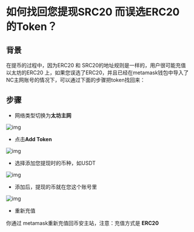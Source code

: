 # 如何找回您提现SRC20 而误选ERC20 的Token？

## 背景

在提币的过程中，因为ERC20 和 SRC20的地址规则是一样的，用户很可能充值 以太坊的ERC20 上，如果您误选了ERC20，并且已经在metamask钱包中导入了NC主网账号的情况下，可以通过下面的步骤把token找回来：
## 步骤
- 网络类型切换为**太坊主网**

![img](https://lh4.googleusercontent.com/1V1f9EDbT6WezQssjZXITdiCTbuYi0ZKjO_VkCiwccV7TmjEO_U2QpSGfZCQy_eTz6le_P1W7MmoG2-Qgkg6BlhZFIHwdDiLmmcQs_MkPwz5Y4C_BqWVn9RJQI7g5goNvQbXeZYW)

- 点击**Add Token**

![img](https://lh6.googleusercontent.com/dMoJ-aCZ5wTul-sTBRKu1jniDr9hsPl-kiJuQf9G8YOKfUyW0lnjABl7Fv6BQ8N4exDsnTj43usQcCQLKY_ovcLyjYWvxu4J1AkZ-oq5_WhSR9b3ioKG6mvfyS_LLD2L_reffdfE)

- 选择添加您提现时的币种，如USDT

![img](https://lh4.googleusercontent.com/tJ_NhWNbMPCGpmCSaWMJ93sCCUFjZal3H1d5LwY_g8zWivvxehtFsWWnmBG-3MMOYvQmvPyjpx18hky7ETysUKL6EM0DhQRJn0sScKcc_078CDjFQ16vkVHC1R5yzEHnhhN8jYqi)

- 添加后，提现的币就在您这个账号里

![img](https://lh4.googleusercontent.com/NJSomyJSGK6h8gYtqNhuaI7jsLxUctRJBSbrmEWKimvQFJqOFwaIBnN5HM13H_Fx514lN0lCptDO7ySyS3t-UYVBM53jqHNDvAy0Z0djUF4mx6rdE0S7sSaYlu7902fz_jeNAFRm)

- 重新充值

你通过 metamask重新充值回币安主站，注意：充值方式是 **ERC20**